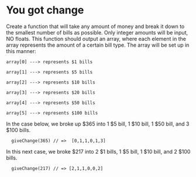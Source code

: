 # You got change

Create a function that will take any amount of money and break it down to the smallest number of bills as possible. Only integer amounts will be input, NO floats. This function should output an array, where each element in the array represents the amount of a certain bill type. The array will be set up in this manner:
```
array[0] ---> represents $1 bills

array[1] ---> represents $5 bills

array[2] ---> represents $10 bills

array[3] ---> represents $20 bills

array[4] ---> represents $50 bills

array[5] ---> represents $100 bills
```
In the case below, we broke up $365 into 1 $5 bill, 1 $10 bill, 1 $50 bill, and 3 $100 bills.
```
  giveChange(365) // =>  [0,1,1,0,1,3]
  ```
In this next case, we broke $217 into 2 $1 bills, 1 $5 bill, 1 $10 bill, and 2 $100 bills.
```
  giveChange(217) // => [2,1,1,0,0,2]
  ```
